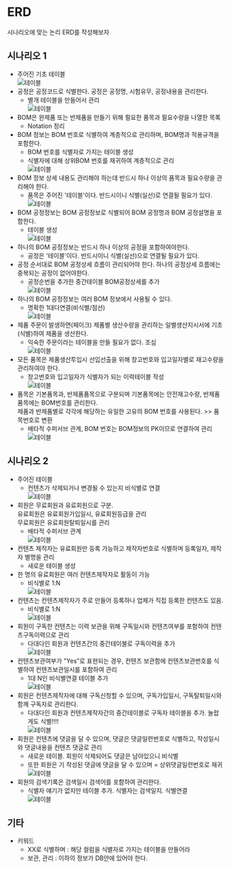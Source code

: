 # ERD

시나리오에 맞는 논리 ERD를 작성해보자

## 시나리오 1

- 주어진 기초 테이블  
  ![테이블](Scenario1/2023-05-20-19-56-58.png)
- 공정은 공정코드로 식별한다. 공정은 공정명, 시험유무, 공정내용을 관리한다.
  - 별개 테이블을 만들어서 관리  
  ![테이블](Scenario1/2023-05-20-14-49-00.png)
- BOM은 완제품 또는 반제품을 만들기 위해 필요한 품목과 필요수량을 나열한 목록
  - Notation 정리
- BOM 정보는 BOM 번호로 식별하여 계층적으로 관리하며, BOM명과 적용규격을 포함한다.
  - BOM 번호를 식별자로 가지는 테이블 생성  
  - 식별자에 대해 상위BOM 번호를 재귀하여 계층적으로 관리  
  ![테이블](Scenario1/2023-05-20-18-57-23.png)
- BOM 정보 상세 내용도 관리해야 하는데 반드시 하나 이상의 품목과 필요수량을 관리해야 한다.
  - 품목은 주어진 '테이블'이다. 반드시이니 식별(실선)로 연결될 필요가 있다.  
  ![테이블](Scenario1/2023-05-20-20-06-06.png)
- BOM 공정정보는 BOM 공정정보로 식별되어 BOM 공정명과 BOM 공정설명을 포함한다.
  - 테이블 생성  
  ![테이블](Scenario1/2023-05-20-20-12-48.png)
- 하나의 BOM 공정정보는 반드시 하나 이상의 공정을 포함하여야한다.
  - 공정은 '테이블'이다. 반드시이니 식별(실선)으로 연결될 필요가 있다.
- 공정 순서대로 BOM 공정상세 흐름이 관리되어야 한다. 하나의 공정상세 흐름에는 중복되는 공정이 없어야한다.
  - 공정순번을 추가한 중간테이블 BOM공정상세를 추가  
  ![테이블](Scenario1/2023-05-20-22-28-44.png)
- 하나의 BOM 공정정보는 여러 BOM 정보에서 사용될 수 있다.
  - 명확한 1대다연결(비식별/점선)  
  ![테이블](Scenario1/2023-05-20-22-29-54.png)
- 제품 주문이 발생하면(페이크) 제품별 생산수량을 관리하는 일별생산지시서에 기초(식별)하여 제품을 생산한다.
  - 익숙한 주문이라는 테이블을 만들 필요가 없다. 조심  
  ![테이블](Scenario1/2023-05-20-22-31-34.png)
- 모든 품목은 제품생산투입시 선입선출을 위해 창고번호와 입고일자별로 재고수량을 관리하여야 한다.
  - 창고번호와 입고일자가 식별자가 되는 이력테이블 작성  
  ![테이블](Scenario1/2023-05-20-22-33-38.png)
- 품목은 기본품목과, 반제품품목으로 구분되며 기본품목에는 안전재고수량, 반제품품목에는 BOM번호를 관리한다.  
제품과 반제품별로 각각에 해당하는 유일한 고유의 BOM 번호를 사용된다. >> 품목번호로 변환
  - 배타적 수퍼서브 관계, BOM 번호는 BOM정보의 PK이므로 연결하여 관리  
  ![테이블](Scenario1/2023-05-20-22-38-05.png)

## 시나리오 2

- 주어진 테이블
  - 컨텐츠가 삭제되거나 변경될 수 있는지 비식별로 연결  
  ![테이블](Scenario2/2023-05-21-11-50-55.png)
- 회원은 무료회원과 유료회원으로 구분.  
유료회원은 유료회원가입일시, 유료회원등급을 관리  
무료회원은 유료회원탈퇴일시를 관리
  - 배타적 수퍼서브 관계  
  ![테이블](Scenario2/2023-05-21-11-47-01.png)
- 컨텐츠 제작자는 유료회원만 등록 가능하고 제작자번호로 식별하며 등록일자, 제작자 별명을 관리
  - 새로운 테이블 생성
- 한 명의 유료회원은 여러 컨텐츠제작자로 활동이 가능
  - 비식별로 1:N  
  ![테이블](Scenario2/2023-05-21-12-17-49.png)
- 컨텐츠는 컨텐츠제작자가 주로 만들어 등록하나 업체가 직접 등록한 컨텐츠도 있음.
  - 비식별로 1:N  
  ![테이블](Scenario2/2023-05-22-13-44-15.png)
- 회원이 구독한 컨텐츠는 이력 보관을 위해 구독일시와 컨텐츠여부를 포함하여 컨텐츠구독이력으로 관리
  - 다대다인 회원과 컨텐츠간의 중간테이블로 구독이력을 추가  
  ![테이블](Scenario2/2023-05-21-12-23-38.png)
- 컨텐츠보관여부가 "Yes"로 표현되는 경우, 컨텐츠 보관함에 컨텐츠보관번호를 식별하여 컨텐츠보관일시를 포함하여 관리
  - 1대 N인 비식별연결 테이블 추가  
  ![테이블](Scenario2/2023-05-21-12-26-11.png)
- 회원은 컨텐츠제작자에 대해 구독신청할 수 있으며, 구독가입일시, 구독탈퇴일시와 함께 구독자로 관리한다.
  - 다대다인 회원과 컨텐츠제작자간의 중간테이블로 구독자 테이블을 추가. 놀랍게도 식별!!!!  
  ![테이블](Scenario2/2023-05-22-13-48-22.png)
- 회원은 컨텐츠에 댓글을 달 수 있으며, 댓글은 댓글일련번호로 식별하고, 작성일시와 댓글내용을 컨텐츠 댓글로 관리
  - 새로운 테이블. 회원이 삭제되어도 댓글은 남아있으니 비식별
  - 또한 회원은 기 작성된 댓글에 댓글을 달 수 있으며 = 상위댓글일련번호로 재귀  
  ![테이블](Scenario2/2023-05-21-12-37-08.png)
- 회원의 검색기록은 검색일시 검색어를 포함하여 관리한다.
  - 식별자 얘기가 없지만 테이블 추가. 식별자는 검색일지. 식별연결  
  ![테이블](Scenario2/2023-05-21-12-37-47.png)

## 기타

- 키워드
  - XX로 식별하며 : 해당 컬럼을 식별자로 가지는 테이블을 만들어라
  - 보관, 관리 : 이하의 정보가 DB안에 있어야 한다.
